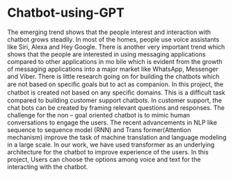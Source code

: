 # Chatbot-using-GPT
The emerging trend shows that the people interest and interaction with chatbot
grows steadily. In most of the homes, people use voice assistants like Siri, Alexa and
Hey Google. There is another very important trend which shows that the people
are interested in using messaging applications compared to other applications in mo
bile which is evident from the growth of messaging applications into a major market
like WhatsApp, Messenger and Viber. There is little research going on for building
the chatbots which are not based on speciﬁc goals but to act as companion. In this
project, the chatbot is created not based on any speciﬁc domains. This is a diﬃcult
task compared to building customer support chatbots. In customer support, the chat
bots can be created by framing relevant questions and responses. The challenge for
the non – goal oriented chatbot is to mimic human conversations to engage the users.
The recent advancements in NLP like sequence to sequence model (RNN) and Trans
former(Attention mechanism) improve the task of machine translation and language
modeling in a large scale. In our work, we have used transformer as an underlying
architecture for the chatbot to improve experience of the users. In this project, Users
can choose the options among voice and text for the interacting with the chatbot.
